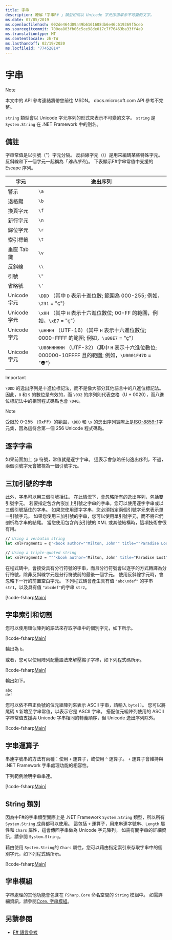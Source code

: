 ```yaml
---
title: 字串
description: 瞭解「字串F# 」類型如何以 Unicode 字元序清單示不可變的文字。
ms.date: 07/05/2019
ms.openlocfilehash: 002de464d09a49b6161608db6e46c619369f5ceb
ms.sourcegitcommit: 700ea803fb06c5ce98de017c7f76463ba33ff4a9
ms.translationtype: MT
ms.contentlocale: zh-TW
ms.lasthandoff: 02/19/2020
ms.locfileid: "77452814"
---
```

# <a name="strings"></a>字串

> [!NOTE]
> 本文中的 API 參考連結將帶您前往 MSDN。  docs.microsoft.com API 參考不完整。

`string` 類型會以 Unicode 字元序列的形式來表示不可變的文字。 `string` 是 `System.String` 在 .NET Framework 中的別名。

## <a name="remarks"></a>備註

字串常值是以引號（"）字元分隔。 反斜線字元（\\）是用來編碼某些特殊字元。 反斜線和下一個字元一起稱為「*逸出序列*」。 下表顯示F#字串常值中支援的 Escape 序列。

|字元|逸出序列|
|---------|---------------|
|警示|`\a`|
|退格鍵|`\b`|
|換頁字元|`\f`|
|新行字元|`\n`|
|歸位字元|`\r`|
|索引標籤|`\t`|
|垂直 Tab 鍵|`\v`|
|反斜線|`\\`|
|引號|`\"`|
|省略號|`\'`|
|Unicode 字元|`\DDD` （其中 `D` 表示十進位數; 範圍為 000-255; 例如，`\231` = "ç"）|
|Unicode 字元|`\xHH` （其中 `H` 表示十六進位數位; 00-FF 的範圍，例如，`\xE7` = "ç"）|
|Unicode 字元|`\uHHHH` （UTF-16）（其中 `H` 表示十六進位數位; 0000-FFFF 的範圍; 例如，`\u00E7` = "ç"）|
|Unicode 字元|`\U00HHHHHH` （UTF-32）（其中 `H` 表示十六進位數位; 000000-10FFFF 且的範圍; 例如，`\U0001F47D` = "👽"）|

> [!IMPORTANT]
> `\DDD` 的逸出序列是十進位標記法，而不是像大部分其他語言中的八進位標記法。 因此，`8` 和 `9` 的數位是有效的，而 `\032` 的序列則代表空格（U + 0020），而八進位標記法中的相同程式碼點也會 `\040`。

> [!NOTE]
> 受限於 0-255 （0xFF）的範圍，`\DDD` 和 `\x` 的逸出序列實際上是[ISO-8859-1](https://en.wikipedia.org/wiki/ISO/IEC_8859-1#Code_page_layout)字元集，因為這符合第一個 256 Unicode 程式碼點。

## <a name="verbatim-strings"></a>逐字字串

如果前面加上 @ 符號，常值就是逐字字串。 這表示會忽略任何逸出序列，不過，兩個引號字元會被視為一個引號字元。

## <a name="triple-quoted-strings"></a>三加引號的字串

此外，字串可以用三個引號括住。 在此情況下，會忽略所有的逸出序列，包括雙引號字元。 若要指定包含內嵌加上引號之字串的字串，您可以使用逐字字串或以三個引號括住的字串。 如果您使用逐字字串，您必須指定兩個引號字元來表示單一引號字元。 如果您使用三加引號的字串，您可以使用單引號字元，而不將它們剖析為字串的結尾。 當您使用包含內嵌引號的 XML 或其他結構時，這項技術會很有用。

```fsharp
// Using a verbatim string
let xmlFragment1 = @"<book author=""Milton, John"" title=""Paradise Lost"">"

// Using a triple-quoted string
let xmlFragment2 = """<book author="Milton, John" title="Paradise Lost">"""
```

在程式碼中，會接受具有分行符號的字串，而且分行符號會以逐字的方式轉譯為分行符號，除非反斜線字元是分行符號前的最後一個字元。 使用反斜線字元時，會忽略下一行的前置空白字元。 下列程式碼會產生具有值 `"abc\ndef"` 的字串 `str1`，以及具有值 `"abcdef"`的字串 `str2`。

[!code-fsharp[Main](~/samples/snippets/fsharp/lang-ref-1/snippet1001.fs)]

## <a name="string-indexing-and-slicing"></a>字串索引和切割

您可以使用類似陣列的語法來存取字串中的個別字元，如下所示。

[!code-fsharp[Main](~/samples/snippets/fsharp/lang-ref-1/snippet1002.fs)]

輸出為 `b`。

或者，您可以使用陣列配量語法來解壓縮子字串，如下列程式碼所示。

[!code-fsharp[Main](~/samples/snippets/fsharp/lang-ref-1/snippet1003.fs)]

輸出如下。

```console
abc
def
```

您可以依不帶正負號的位元組陣列來表示 ASCII 字串，請輸入 `byte[]`。 您可以將尾碼 `B` 新增至字串常值，以表示它是 ASCII 字串。 搭配位元組陣列使用的 ASCII 字串常值支援與 Unicode 字串相同的轉義順序，但 Unicode 逸出序列除外。

[!code-fsharp[Main](~/samples/snippets/fsharp/lang-ref-1/snippet1004.fs)]

## <a name="string-operators"></a>字串運算子

串連字號串的方法有兩種：使用 `+` 運算子，或使用 `^` 運算子。 `+` 運算子會維持與 .NET Framework 字串處理功能的相容性。

下列範例說明字串串連。

[!code-fsharp[Main](~/samples/snippets/fsharp/lang-ref-1/snippet1006.fs)]

## <a name="string-class"></a>String 類別

因為中F#的字串類型實際上是 .NET Framework `System.String` 類型，所以所有 `System.String` 成員都可以使用。 這包括 `+` 運算子，用來串連字號串、`Length` 屬性和 `Chars` 屬性，這會傳回字串做為 Unicode 字元陣列。 如需有關字串的詳細資訊，請參閱 `System.String`。

藉由使用 `System.String`的 `Chars` 屬性，您可以藉由指定索引來存取字串中的個別字元，如下列程式碼所示。

[!code-fsharp[Main](~/samples/snippets/fsharp/lang-ref-1/snippet1005.fs)]

## <a name="string-module"></a>字串模組

字串處理的其他功能會包含在 `FSharp.Core` 命名空間的 `String` 模組中。 如需詳細資訊，請參閱[Core. 字串模組](https://msdn.microsoft.com/visualfsharpdocs/conceptual/core.string-module-%5bfsharp%5d)。

## <a name="see-also"></a>另請參閱

- [F# 語言參考](index.md)
